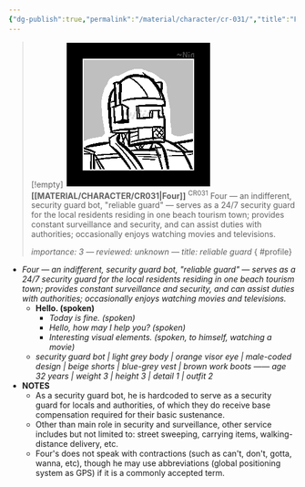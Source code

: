 ```yaml
---
{"dg-publish":true,"permalink":"/material/character/cr-031/","title":"Four","tags":["-character"]}
---
```


>[!empty]
> ![RESOURCE/ASSET/ICON/CR031.png|icon](/img/user/RESOURCE/ASSET/ICON/CR031.png) <b class="title">[[MATERIAL/CHARACTER/CR031\|Four]]</b> <sup class="title">CR031</sup> <b> </b>
> Four — an indifferent, security guard bot, "reliable guard" — serves as a 24/7 security guard for the local residents residing in one beach tourism town; provides constant surveillance and security, and can assist duties with authorities; occasionally enjoys watching movies and televisions.
> 
> <i class="small">importance: 3 — reviewed: unknown — title: reliable guard</i>
{ #profile}


- *Four — an indifferent, security guard bot, "reliable guard" — serves as a 24/7 security guard for the local residents residing in one beach tourism town; provides constant surveillance and security, and can assist duties with authorities; occasionally enjoys watching movies and televisions.*
	- **Hello. (spoken)**
		- *Today is fine. (spoken)*
		- *Hello, how may I help you? (spoken)*
		- *Interesting visual elements. (spoken, to himself, watching a movie)*
	- *security guard bot | light grey body | orange visor eye | male-coded design | beige shorts | blue-grey vest | brown work boots —— age 32 years | weight 3 | height 3 | detail 1 | outfit 2*
- **NOTES**
	- As a security guard bot, he is hardcoded to serve as a security guard for locals and authorities, of which they do receive base compensation required for their basic sustenance.
	- Other than main role in security and surveillance, other service includes but not limited to: street sweeping, carrying items, walking-distance delivery, etc.
	- Four's does not speak with contractions (such as can't, don't, gotta, wanna, etc), though he may use abbreviations (global positioning system as GPS) if it is a commonly accepted term.